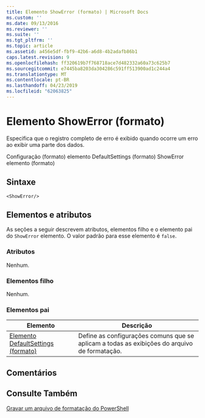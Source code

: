 ```yaml
---
title: Elemento ShowError (formato) | Microsoft Docs
ms.custom: ''
ms.date: 09/13/2016
ms.reviewer: ''
ms.suite: ''
ms.tgt_pltfrm: ''
ms.topic: article
ms.assetid: a456e5df-fbf9-42b6-a6d8-4b2adafb86b1
caps.latest.revision: 9
ms.openlocfilehash: ff320619b7f768718ace7d482332a60a73c625b7
ms.sourcegitcommit: e7445ba8203da304286c591ff513900ad1c244a4
ms.translationtype: MT
ms.contentlocale: pt-BR
ms.lasthandoff: 04/23/2019
ms.locfileid: "62063825"
---
```

# <a name="showerror-element-format"></a>Elemento ShowError (formato)

Especifica que o registro completo de erro é exibido quando ocorre um erro ao exibir uma parte dos dados.

Configuração (formato) elemento DefaultSettings (formato) ShowError elemento (formato)

## <a name="syntax"></a>Sintaxe

```scr
<ShowError/>
```

## <a name="attributes-and-elements"></a>Elementos e atributos

As seções a seguir descrevem atributos, elementos filho e o elemento pai do `ShowError` elemento. O valor padrão para esse elemento é `false`.

### <a name="attributes"></a>Atributos

Nenhum.

### <a name="child-elements"></a>Elementos filho

Nenhum.

### <a name="parent-elements"></a>Elementos pai

|Elemento|Descrição|
|-------------|-----------------|
|[Elemento DefaultSettings (formato)](./defaultsettings-element-format.md)|Define as configurações comuns que se aplicam a todas as exibições do arquivo de formatação.|

## <a name="remarks"></a>Comentários

## <a name="see-also"></a>Consulte Também

[Gravar um arquivo de formatação do PowerShell](./writing-a-powershell-formatting-file.md)
